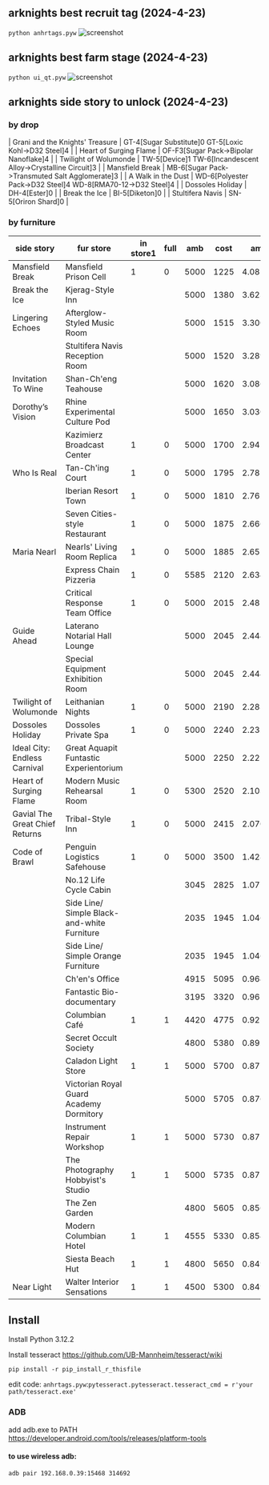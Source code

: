 ## arknights best recruit tag (2024-4-23)
```python anhrtags.pyw```
![screenshot](screenshot/tag.png)

## arknights best farm stage (2024-4-23)
```python ui_qt.pyw```
![screenshot](screenshot/farm.png)

## arknights side story to unlock (2024-4-23)
### by drop
| Grani and the Knights' Treasure | GT-4[Sugar Substitute]0 GT-5[Loxic Kohl->D32 Steel]4         |
| Heart of Surging Flame          | OF-F3[Sugar Pack->Bipolar Nanoflake]4                        |
| Twilight of Wolumonde           | TW-5[Device]1 TW-6[Incandescent Alloy->Crystalline Circuit]3 |
| Mansfield Break                 | MB-6[Sugar Pack->Transmuted Salt Agglomerate]3               |
| A Walk in the Dust              | WD-6[Polyester Pack->D32 Steel]4 WD-8[RMA70-12->D32 Steel]4  |
| Dossoles Holiday                | DH-4[Ester]0                                                 |
| Break the Ice                   | BI-5[Diketon]0                                               |
| Stultifera Navis                | SN-5[Oriron Shard]0                                          |

### by furniture
| side story                     | fur store                                   | in store1 | full | amb  | cost | amb/cost    |
|--------------------------------|---------------------------------------------|-----------|------|------|------|-------------|
| Mansfield Break                | Mansfield Prison Cell                       | 1         | 0    | 5000 | 1225 | 4.081632653 |
| Break the Ice                  | Kjerag-Style Inn                            |           |      | 5000 | 1380 | 3.623188406 |
| Lingering Echoes               | Afterglow-Styled Music Room                 |           |      | 5000 | 1515 | 3.300330033 |
|                                | Stultifera Navis Reception Room             |           |      | 5000 | 1520 | 3.289473684 |
| Invitation To Wine             | Shan-Ch'eng Teahouse                        |           |      | 5000 | 1620 | 3.086419753 |
| Dorothy’s Vision               | Rhine Experimental Culture Pod              |           |      | 5000 | 1650 | 3.03030303  |
|                                | Kazimierz Broadcast Center                  | 1         | 0    | 5000 | 1700 | 2.941176471 |
| Who Is Real                    | Tan-Ch'ing Court                            | 1         | 0    | 5000 | 1795 | 2.78551532  |
|                                | Iberian Resort Town                         | 1         | 0    | 5000 | 1810 | 2.762430939 |
|                                | Seven Cities-style Restaurant               | 1         | 0    | 5000 | 1875 | 2.666666667 |
| Maria Nearl                    | Nearls' Living Room Replica                 | 1         | 0    | 5000 | 1885 | 2.652519894 |
|                                | Express Chain Pizzeria                      | 1         | 0    | 5585 | 2120 | 2.634433962 |
|                                | Critical Response Team Office               | 1         | 0    | 5000 | 2015 | 2.481389578 |
| Guide Ahead                    | Laterano Notarial Hall Lounge               |           |      | 5000 | 2045 | 2.444987775 |
|                                | Special Equipment Exhibition Room           |           |      | 5000 | 2045 | 2.444987775 |
| Twilight of Wolumonde          | Leithanian Nights                           | 1         | 0    | 5000 | 2190 | 2.283105023 |
| Dossoles Holiday               | Dossoles Private Spa                        | 1         | 0    | 5000 | 2240 | 2.232142857 |
| Ideal City: Endless Carnival   | Great Aquapit Funtastic Experientorium      |           |      | 5000 | 2250 | 2.222222222 |
| Heart of Surging Flame         | Modern Music Rehearsal Room                 | 1         | 0    | 5300 | 2520 | 2.103174603 |
| Gavial The Great Chief Returns | Tribal-Style Inn                            | 1         | 0    | 5000 | 2415 | 2.070393375 |
| Code of Brawl                  | Penguin Logistics Safehouse                 | 1         | 0    | 5000 | 3500 | 1.428571429 |
|                                | No.12 Life Cycle Cabin                      |           |      | 3045 | 2825 | 1.077876106 |
|                                | Side Line/ Simple Black-and-white Furniture |           |      | 2035 | 1945 | 1.046272494 |
|                                | Side Line/ Simple Orange Furniture          |           |      | 2035 | 1945 | 1.046272494 |
|                                | Ch'en's Office                              |           |      | 4915 | 5095 | 0.964671246 |
|                                | Fantastic Bio-documentary                   |           |      | 3195 | 3320 | 0.962349398 |
|                                | Columbian Café                              | 1         | 1    | 4420 | 4775 | 0.92565445  |
|                                | Secret Occult Society                       |           |      | 4800 | 5380 | 0.892193309 |
|                                | Caladon Light Store                         | 1         | 1    | 5000 | 5700 | 0.877192982 |
|                                | Victorian Royal Guard Academy Dormitory     |           |      | 5000 | 5705 | 0.876424189 |
|                                | Instrument Repair Workshop                  | 1         | 1    | 5000 | 5730 | 0.872600349 |
|                                | The Photography Hobbyist's Studio           | 1         | 1    | 5000 | 5735 | 0.871839582 |
|                                | The Zen Garden                              |           |      | 4800 | 5605 | 0.856378234 |
|                                | Modern Columbian Hotel                      | 1         | 1    | 4555 | 5330 | 0.854596623 |
|                                | Siesta Beach Hut                            | 1         | 1    | 4800 | 5650 | 0.849557522 |
| Near Light                     | Walter Interior Sensations                  | 1         | 1    | 4500 | 5300 | 0.849056604 |

## Install
Install Python 3.12.2

Install tesseract https://github.com/UB-Mannheim/tesseract/wiki

```pip install -r pip_install_r_thisfile```

edit code:   ```anhrtags.pyw```:```pytesseract.pytesseract.tesseract_cmd = r'your path/tesseract.exe'```


### ADB
  add adb.exe to PATH https://developer.android.com/tools/releases/platform-tools
#### to use wireless adb:
  ```adb pair 192.168.0.39:15468 314692```
  

